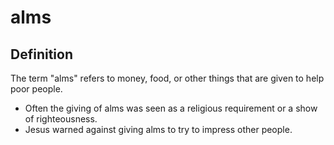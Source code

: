 # alms

## Definition

The term "alms" refers to money, food, or other things that are given to help poor people.

* Often the giving of alms was seen as a religious requirement or a show of righteousness.
* Jesus warned against giving alms to try to impress other people.